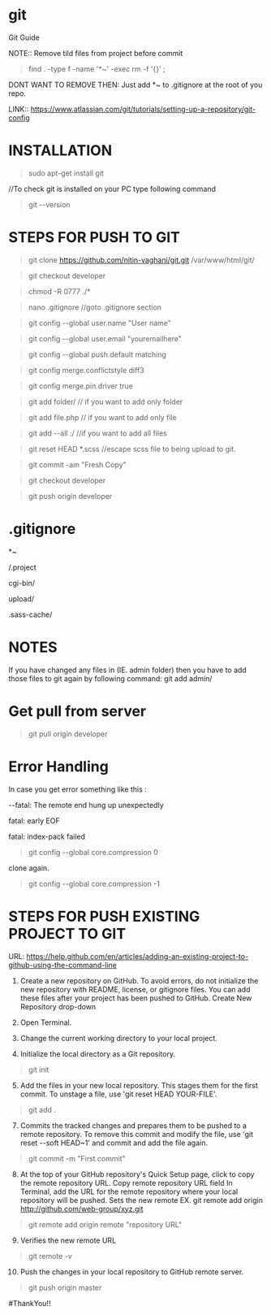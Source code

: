 # git
Git Guide

NOTE::  Remove tild files from project before commit

>find . -type f -name '*~' -exec rm -f '{}' \;

DONT WANT TO REMOVE THEN: Just add *~ to .gitignore at the root of you repo.

LINK:: https://www.atlassian.com/git/tutorials/setting-up-a-repository/git-config


INSTALLATION
=========================================================================================
>sudo apt-get install git

//To check git is installed on your PC type following command

>git --version


STEPS FOR PUSH TO GIT
=========================================================================================

> git clone https://github.com/nitin-vaghani/git.git /var/www/html/git/

> git checkout developer

> chmod -R 0777 ./*

> nano .gitignore  //goto .gitignore section

> git config --global user.name "User name"

> git config --global user.email "youremailhere"

> git config --global push.default matching

> git config merge.conflictstyle diff3

> git config merge.pin.driver true

> git add folder/					// if you want to add only folder

> git add file.php				// if you want to add only file

> git add --all :/				//if you want to add all files

> git reset HEAD *.scss 	//escape scss file to being upload to git.

> git commit -am "Fresh Copy"

> git checkout developer

> git push origin developer


.gitignore
=========================================================================================
*~

/.project

cgi-bin/

upload/

.sass-cache/


NOTES
==================================================================
If you have changed any files in (IE. admin folder) then you have to add those files to git again by following command:
git add admin/


Get pull from server
====================================================================
>git pull origin developer

Error Handling
====================================================================
In case you get error something like this :

--fatal: The remote end hung up unexpectedly

fatal: early EOF

fatal: index-pack failed

> git config --global core.compression 0

clone again.

> git config --global core.compression -1

STEPS FOR PUSH EXISTING PROJECT TO GIT
=========================================================================================

URL: https://help.github.com/en/articles/adding-an-existing-project-to-github-using-the-command-line

1. Create a new repository on GitHub. To avoid errors, do not initialize the new repository with README, license, or gitignore files. You can add these files after your project has been pushed to GitHub.
Create New Repository drop-down

2. Open Terminal.

3. Change the current working directory to your local project.

4. Initialize the local directory as a Git repository.

>git init

5. Add the files in your new local repository. This stages them for the first commit. To unstage a file, use 'git reset HEAD YOUR-FILE'.

>git add .

7. Commits the tracked changes and prepares them to be pushed to a remote repository. To remove this commit and modify the file, use 'git reset --soft HEAD~1' and commit and add the file again.

>git commit -m "First commit"

8. At the top of your GitHub repository's Quick Setup page, click to copy the remote repository URL.
Copy remote repository URL field In Terminal, add the URL for the remote repository where your local repository will be pushed.
Sets the new remote EX. git remote add origin http://github.com/web-group/xyz.git

>git remote add origin remote "repository URL"

9. Verifies the new remote URL
>git remote -v

10. Push the changes in your local repository to GitHub remote server.

>git push origin master

#ThankYou!!
